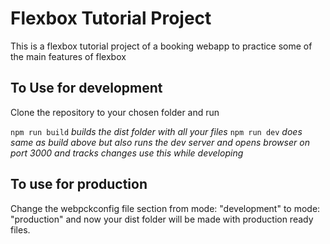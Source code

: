 # Flexbox Tutorial Project

This is a flexbox tutorial project of a booking webapp to practice some of the main features of flexbox

## To Use for development

Clone the repository to your chosen folder and run

`npm run build` _builds the dist folder with all your files_
`npm run dev` _does same as build above but also runs the dev server and opens browser on port 3000 and tracks changes use this while developing_

## To use for production

Change the webpckconfig file section from mode: "development" to mode: "production" and now your dist folder will be made with production ready files.
